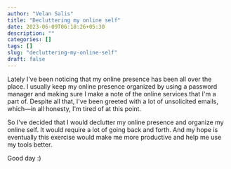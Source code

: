 ```yaml
---
author: "Velan Salis"
title: "Decluttering my online self"
date: 2023-06-09T06:18:26+05:30
description: ""
categories: []
tags: []
slug: "decluttering-my-online-self"
draft: false
---
```

Lately I've been noticing that my online presence has been all over the place. I usually keep my online presence organized by using a password manager and making sure I make a note of the online services that I'm a part of. Despite all that, I've been greeted with a lot of unsolicited emails, which—in all honesty, I'm tired of at this point.

So I've decided that I would declutter my online presence and organize my online self. It would require a lot of going back and forth. And my hope is eventually this exercise would make me more productive and help me use my tools better.

Good day :)
